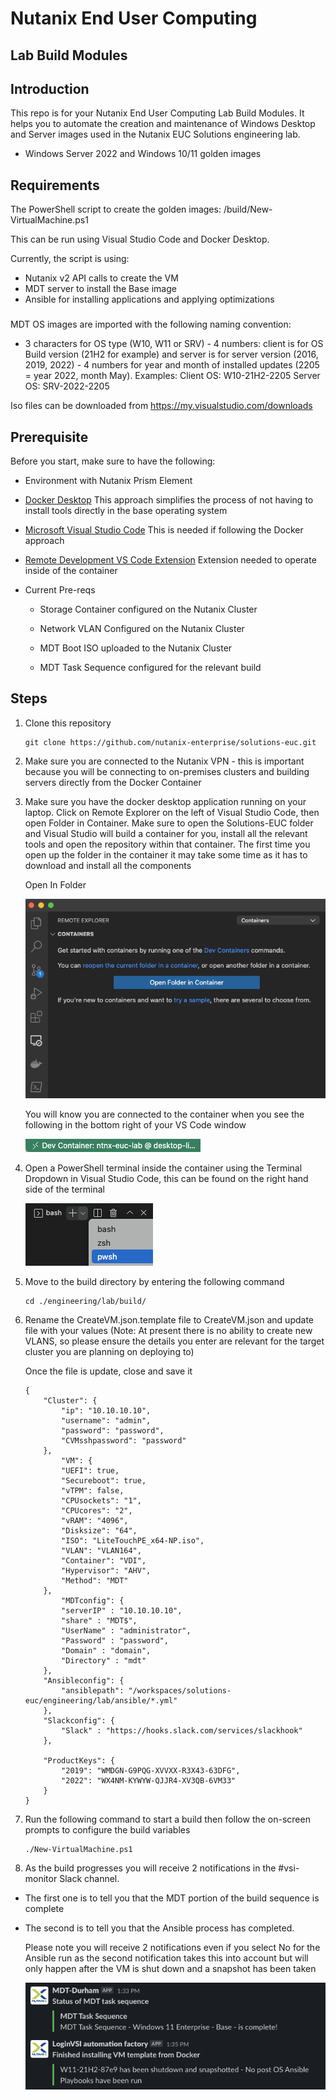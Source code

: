 # Nutanix End User Computing 
## Lab Build Modules

## Introduction
This repo is for your Nutanix End User Computing Lab Build Modules. It helps you to automate the creation and maintenance of Windows Desktop and Server images used in the Nutanix EUC Solutions engineering lab.


* Windows Server 2022 and Windows 10/11 golden images

## Requirements
The PowerShell script to create the golden images: /build/New-VirtualMachine.ps1

This can be run using Visual Studio Code and Docker Desktop.

Currently, the script is using:

* Nutanix v2 API calls to create the VM
* MDT server to install the Base image
* Ansible for installing applications and applying optimizations

###
MDT OS images are imported with the following naming convention:
* 3 characters for OS type (W10, W11 or SRV) - 4 numbers: client is for OS Build version (21H2 for example) and server is for server version (2016, 2019, 2022) - 4 numbers for year and month of installed updates (2205 = year 2022, month May).
Examples:
Client OS: W10-21H2-2205
Server OS: SRV-2022-2205

Iso files can be downloaded from https://my.visualstudio.com/downloads

## Prerequisite
Before you start, make sure to have the following:

* Environment with Nutanix Prism Element

* [Docker Desktop](https://www.docker.com/products/docker-desktop/) This approach simplifies the process of not having to install tools directly in the base operating system

* [Microsoft Visual Studio Code](https://code.visualstudio.com/) This is needed if following the Docker approach

* [Remote Development VS Code Extension](https://marketplace.visualstudio.com/items?itemName=ms-vscode-remote.vscode-remote-extensionpack) Extension needed to operate inside of the container

* Current Pre-reqs

    * Storage Container configured on the Nutanix Cluster

    * Network VLAN Configured on the Nutanix Cluster

    * MDT Boot ISO uploaded to the Nutanix Cluster

    * MDT Task Sequence configured for the relevant build

## Steps

1. Clone this repository

    ```
    git clone https://github.com/nutanix-enterprise/solutions-euc.git
    ```

1. Make sure you are connected to the Nutanix VPN - this is important because you will be connecting to on-premises clusters and building servers directly from the Docker Container


2. Make sure you have the docker desktop application running on your laptop. Click on Remote Explorer on the left of Visual Studio Code, then open Folder in Container. Make sure to open the Solutions-EUC folder and Visual Studio will build a container for you, install all the relevant tools and open the repository within that container. The first time you open up the folder in the container it may take some time as it has to download and install all the components

    Open In Folder

    ![](/engineering/lab/images/open_in_folder.png)

    You will know you are connected to the container when you see the following in the bottom right of your VS Code window

    ![](/engineering/lab/images/docker_connected.png)

3. Open a PowerShell terminal inside the container using the Terminal Dropdown in Visual Studio Code, this can be found on the right hand side of the terminal

    ![](/engineering/lab/images/posh_terminal.png)

4. Move to the build directory by entering the following command

    ```
    cd ./engineering/lab/build/
    ```

5. Rename the CreateVM.json.template file to CreateVM.json and update file with your values (Note: At present there is no ability to create new VLANS, so please ensure the details you enter are relevant for the target cluster you are planning on deploying to)

    Once the file is update, close and save it

    ```
    {
        "Cluster": {
            "ip": "10.10.10.10",
            "username": "admin",
            "password": "password",
            "CVMsshpassword": "password"
        },
            "VM": {
            "UEFI": true,
            "Secureboot": true,
            "vTPM": false,
            "CPUsockets": "1",
            "CPUcores": "2",
            "vRAM": "4096",
            "Disksize": "64",
            "ISO": "LiteTouchPE_x64-NP.iso", 
            "VLAN": "VLAN164",
            "Container": "VDI",
            "Hypervisor": "AHV",
            "Method": "MDT"
        },
            "MDTconfig": {
            "serverIP" : "10.10.10.10",
            "share" : "MDT$",
            "UserName" : "administrator",
            "Password" : "password",
            "Domain" : "domain",
            "Directory" : "mdt"
        },
        "Ansibleconfig": {
            "ansiblepath": "/workspaces/solutions-euc/engineering/lab/ansible/*.yml"
        },
        "Slackconfig": {
            "Slack" : "https://hooks.slack.com/services/slackhook"
        },
        
        "ProductKeys": {
            "2019": "WMDGN-G9PQG-XVVXX-R3X43-63DFG",
            "2022": "WX4NM-KYWYW-QJJR4-XV3QB-6VM33"
        }
    }
    ```

6. Run the following command to start a build then follow the on-screen prompts to configure the build variables

    ```
    ./New-VirtualMachine.ps1
    ```

7. As the build progresses you will receive 2 notifications in the #vsi-monitor Slack channel. 
- The first one is to tell you that the MDT portion of the build sequence is complete
- The second is to tell you that the Ansible process has completed.  
  
  Please note you will receive 2 notifications even if you select No for the Ansible run as the second notification takes this into account but will only happen after the VM is shut down and a snapshot has been taken

    ![](/engineering/lab/images/vsi_result.png)
